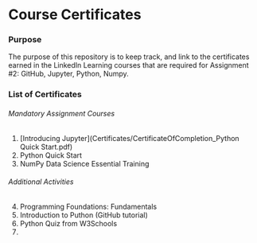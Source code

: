 # Course Certificates
### Purpose
The purpose of this repository is to keep track, and link to the certificates earned in the LinkedIn Learning courses that are required for Assignment #2: GitHub, Jupyter, Python, Numpy.

### List of Certificates
###### Mandatory Assignment Courses
1. [Introducing Jupyter](Certificates/CertificateOfCompletion_Python Quick Start.pdf)
3. Python Quick Start
4. NumPy Data Science Essential Training

###### Additional Activities
4. Programming Foundations: Fundamentals
5. Introduction to Puthon (GitHub tutorial)
6. Python Quiz from W3Schools
7. 
